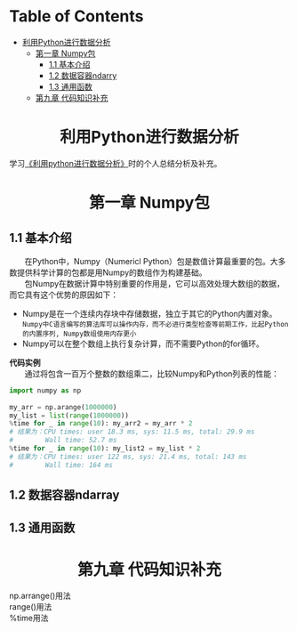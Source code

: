 Table of Contents
=================
* [利用Python进行数据分析](#利用Python进行数据分析)
  * [第一章 Numpy包](#1-Numpy包)  
     * [1.1 基本介绍](#11-基本介绍)
     * [1.2 数据容器ndarry](#12-数据容器)
     * [1.3 通用函数](#13-通用函数)   
  * [第九章 代码知识补充](#9-代码知识补充)  
     
# <center><div id="利用Python进行数据分析">利用Python进行数据分析</div></center>
学习[《利用python进行数据分析》](./References/利用python进行数据分析.pdf)时的个人总结分析及补充。

# <center><div id="1-Numpy包">第一章 Numpy包</div></center>  
## <div id="11-基本介绍">1.1 基本介绍</div>    
&nbsp;&nbsp;&nbsp;&nbsp;&nbsp;&nbsp;&nbsp;在Python中，Numpy（Numericl Python）包是数值计算最重要的包。大多数提供科学计算的包都是用Numpy的数组作为构建基础。  
&nbsp;&nbsp;&nbsp;&nbsp;&nbsp;&nbsp;&nbsp;包Numpy在数据计算中特别重要的作用是，它可以高效处理大数组的数据，而它具有这个优势的原因如下：  

+ Numpy是在一个连续内存块中存储数据，独立于其它的Python内置对象。  
`Numpy中C语言编写的算法库可以操作内存，而不必进行类型检查等前期工作，比起Python的内置序列, Numpy数组使用内存更小`  
+ Numpy可以在整个数组上执行复杂计算，而不需要Python的for循环。

**代码实例**  
&nbsp;&nbsp;&nbsp;&nbsp;&nbsp;&nbsp;&nbsp;通过将包含一百万个整数的数组乘二，比较Numpy和Python列表的性能：  
  
```python 
import numpy as np
 
my_arr = np.arange(1000000)
my_list = list(range(1000000))  
%time for _ in range(10): my_arr2 = my_arr * 2
# 结果为：CPU times: user 18.3 ms, sys: 11.5 ms, total: 29.9 ms
#        Wall time: 52.7 ms
%time for _ in range(10): my_list2 = my_list * 2
# 结果为：CPU times: user 122 ms, sys: 21.4 ms, total: 143 ms
#        Wall time: 164 ms 
```

## <div id="12-数据容器ndarray"> 1.2 数据容器ndarray</div>   

## <div id="13-通用函数">1.3 通用函数</div>  
# <center><div id="9-代码知识补充">第九章 代码知识补充</div></div>  
np.arrange()用法  
range()用法  
%time用法